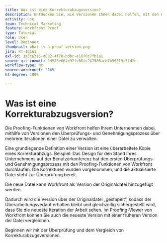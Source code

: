 ```yaml
---
title: Was ist eine Korrekturabzugsversion?
description: Entdecken Sie, wie Versionen Ihnen dabei helfen, mit den Proofing-Funktionen von Workfront den Überprüfungs- und Genehmigungsprozess über mehrere Iterationen einer Datei hinweg zu verwalten.
activity: use
team: Technical Marketing
feature: Workfront Proof
type: Tutorial
role: User
level: Beginner
thumbnail: what-is-a-proof-version.png
jira: KT-10161
exl-id: 3a3c6315-d032-4f78-bdbc-e1070c7fb1e1
source-git-commit: 2d916e60fe92fc68fc247586acb7b50819c5fd2e
workflow-type: ht
source-wordcount: '169'
ht-degree: 100%

---
```


# Was ist eine Korrekturabzugsversion?

Die Proofing-Funktionen von Workfront helfen Ihrem Unternehmen dabei, mithilfe von Versionen den Überprüfungs- und Genehmigungsprozess über mehrere Iterationen einer Datei zu verwalten.

Eine grundlegende Definition einer Version ist eine überarbeitete Kopie eines Korrekturabzugs. Beispiel: Das Design für den Stand Ihres Unternehmens auf der Benutzerkonferenz hat den ersten Überprüfungs- und Genehmigungsprozess mit den Proofing-Funktionen von Workfront durchlaufen. Die Korrekturen wurden vorgenommen, und die aktualisierte Datei steht zur Überprüfung bereit.

Die neue Datei kann Workfront als Version der Originaldatei hinzugefügt werden.

Dadurch wird die Version über der Originaldatei „gestapelt“, sodass der Überarbeitungsverlauf erhalten bleibt und gleichzeitig sichergestellt wird, dass Sie die neueste Iteration der Arbeit sehen. Im Proofing-Viewer von Workfront können Sie auch die neueste Version mit einer früheren Version der Datei vergleichen.

Beginnen wir mit der Überprüfung und dem Vergleich von Korrekturabzugsversionen.
